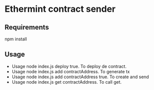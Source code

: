 # Ethermint contract sender

## Requirements
npm install

## Usage
- Usage node index.js deploy true. To deploy de contract.
- Usage node index.js add contractAddress. To generate tx
- Usage node index.js add contractAddress true. To create and send
- Usage node index.js get contractAddress. To call get.

